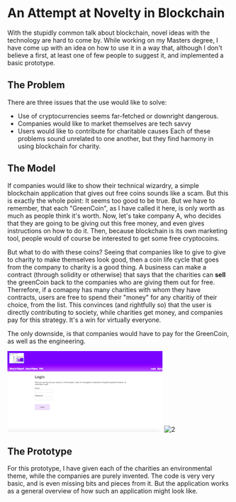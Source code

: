 # An Attempt at Novelty in Blockchain

With the stupidly common talk about blockchain, novel ideas with the technology are hard to come by. While working on my Masters degree, I have come up with an idea on how to use it in a way that, although I don't believe a first, at least one of few people to suggest it, and implemented a basic prototype.

## The Problem

There are three issues that the use would like to solve:

- Use of cryptocurrencies seems far-fetched or downright dangerous.
- Companies would like to market themselves are tech savvy
- Users would like to contribute for charitable causes Each of these problems sound unrelated to one another, but they find harmony in using blockchain for charity.

## The Model

If companies would like to show their technical wizardry, a simple blockchain application that gives out free coins sounds like a scam. But this is exactly the whole point: It seems too good to be true. But we have to remember, that each "GreenCoin", as I have called it here, is only worth as much as people think it's worth. Now, let's take company A, who decides that they are going to be giving out this free money, and even gives instructions on how to do it. Then, because blockchain is its own marketing tool, people would of course be interested to get some free cryptocoins.

But what to do with these coins? Seeing that companies like to give to give to charity to make themselves look good, then a coin life cycle that goes from the company to charity is a good thing. A business can make a contract (through solidity or otherwise) that says that the charities can **sell** the greenCoin back to the companies who are giving them out for free. Therrefore, if a comapny has many charities with whom they have contracts, users are free to spend their "money" for any charitiy of their choice, from the list. This convinces (and rightfully so) that the user is directly contributing to society, while charities get money, and companies pay for this strategy. It's a win for virtually everyone.

The only downside, is that companies would have to pay for the GreenCoin, as well as the engineering.

![alt text](https://github.com/MichalBurgunder/Filigree/blob/master/github_files/Screen%20Shot%202018-05-28%20at%2012.04.17.png)
![](https://github.com/MichalBurgunder/GreenCoin/edit/master/blockchain_model.png=100x20 "2")

## The Prototype

For this prototype, I have given each of the charities an environmental theme, while the companies are purely invented. The code is very very basic, and is even missing bits and pieces from it. But the application works as a general overview of how such an application might look like.
